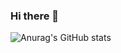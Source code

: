 ### Hi there 👋


![Anurag's GitHub stats](https://github-readme-stats.vercel.app/api?username=joaoafonso02&show_icons=true&theme=tokyonight) <!-- dark -->
